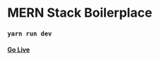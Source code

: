 # MERN Stack Boilerplace
### `yarn run dev`
#### [Go Live](https://mern-stack-app-practice.herokuapp.com)


